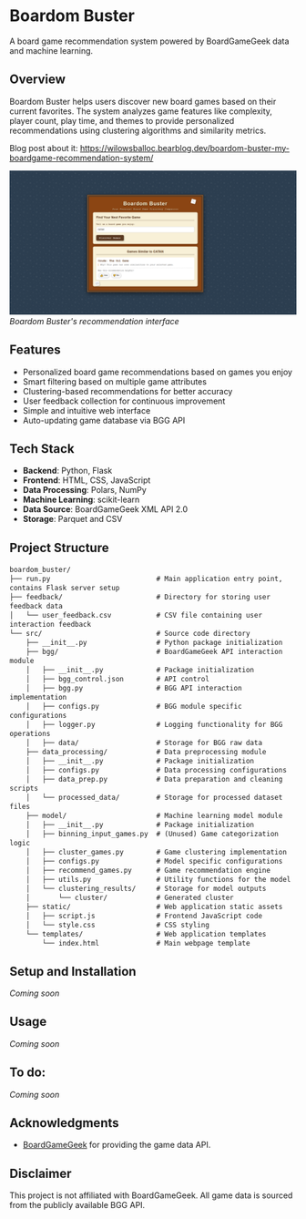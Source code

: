# Boardom Buster

A board game recommendation system powered by BoardGameGeek data and machine learning.

## Overview

Boardom Buster helps users discover new board games based on their current favorites. The system analyzes game features like complexity, player count, play time, and themes to provide personalized recommendations using clustering algorithms and similarity metrics. 

Blog post about it: https://wilowsballoc.bearblog.dev/boardom-buster-my-boardgame-recommendation-system/

![Main Page Screenshot](docs/images/main_page.png)
*Boardom Buster's recommendation interface*

## Features

- Personalized board game recommendations based on games you enjoy
- Smart filtering based on multiple game attributes
- Clustering-based recommendations for better accuracy 
- User feedback collection for continuous improvement
- Simple and intuitive web interface
- Auto-updating game database via BGG API

## Tech Stack

- **Backend**: Python, Flask
- **Frontend**: HTML, CSS, JavaScript
- **Data Processing**: Polars, NumPy
- **Machine Learning**: scikit-learn
- **Data Source**: BoardGameGeek XML API 2.0
- **Storage**: Parquet and CSV

## Project Structure

```
boardom_buster/
├── run.py                          # Main application entry point, contains Flask server setup
├── feedback/                       # Directory for storing user feedback data
│   └── user_feedback.csv           # CSV file containing user interaction feedback
└── src/                            # Source code directory
    ├── __init__.py                 # Python package initialization
    ├── bgg/                        # BoardGameGeek API interaction module
    │   ├── __init__.py             # Package initialization
    │   ├── bgg_control.json        # API control
    │   ├── bgg.py                  # BGG API interaction implementation
    │   ├── configs.py              # BGG module specific configurations
    │   ├── logger.py               # Logging functionality for BGG operations
    │   ├── data/                   # Storage for BGG raw data
    ├── data_processing/            # Data preprocessing module
    │   ├── __init__.py             # Package initialization
    │   ├── configs.py              # Data processing configurations
    │   ├── data_prep.py            # Data preparation and cleaning scripts
    │   └── processed_data/         # Storage for processed dataset files
    ├── model/                      # Machine learning model module
    │   ├── __init__.py             # Package initialization
    │   ├── binning_input_games.py  # (Unused) Game categorization logic
    │   ├── cluster_games.py        # Game clustering implementation
    │   ├── configs.py              # Model specific configurations
    │   ├── recommend_games.py      # Game recommendation engine
    │   ├── utils.py                # Utility functions for the model
    │   └── clustering_results/     # Storage for model outputs
    │       └── cluster/            # Generated cluster
    ├── static/                     # Web application static assets
    │   ├── script.js               # Frontend JavaScript code
    │   └── style.css               # CSS styling
    └── templates/                  # Web application templates
        └── index.html              # Main webpage template
```

## Setup and Installation

*Coming soon*

## Usage

*Coming soon*

## To do:

*Coming soon*

## Acknowledgments

- [BoardGameGeek](https://boardgamegeek.com/) for providing the game data API.

## Disclaimer

This project is not affiliated with BoardGameGeek. All game data is sourced from the publicly available BGG API.